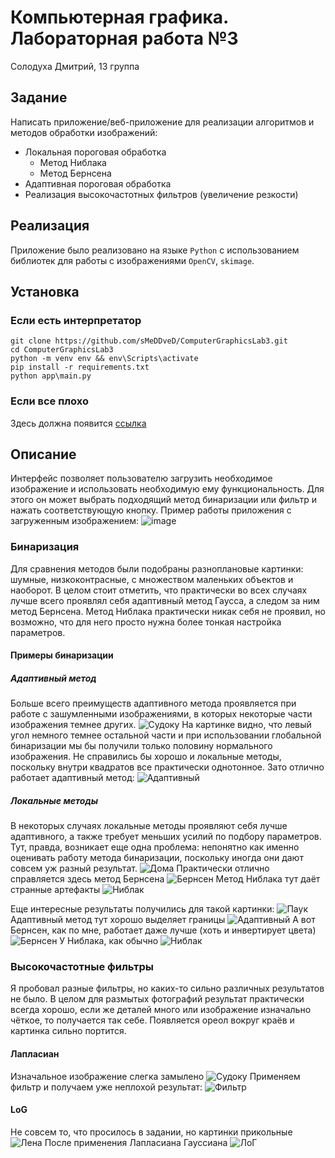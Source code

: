# Компьютерная графика. Лабораторная работа №3

Солодуха Дмитрий, 13 группа

## Задание

Написать приложение/веб-приложение для реализации алгоритмов и методов обработки изображений:

- Локальная пороговая обработка
    - Метод Ниблака
    - Метод Бернсена
- Адаптивная пороговая обработка
- Реализация высокочастотных фильтров (увеличение резкости)

## Реализация

Приложение было реализовано на языке `Python` с использованием библиотек для работы с изображениями `OpenCV`, `skimage`.

## Установка

### Если есть интерпретатор

```shell
git clone https://github.com/sMeDDveD/ComputerGraphicsLab3.git
cd ComputerGraphicsLab3
python -m venv env && env\Scripts\activate
pip install -r requirements.txt
python app\main.py
```

### Если все плохо

Здесь должна появится [ссылка](https://www.youtube.com/watch?v=dQw4w9WgXcQ)

## Описание

Интерфейс позволяет пользователю загрузить необходимое изображение и использовать необходимую ему функциональность. Для
этого он может выбрать подходящий метод бинаризации или фильтр и нажать соответствующую кнопку. Пример работы приложения
с загруженным изображением: ![image](screenshots/lena.png)

### Бинаризация

Для сравнения методов были подобраны разноплановые картинки: шумные, низкоконтрасные, с множеством маленьких объектов и
наоборот. В целом стоит отметить, что практически во всех случаях лучше всего проявлял себя адаптивный метод Гаусса, а
следом за ним метод Бернсена. Метод Ниблака практически никак себя не проявил, но возможно, что для него просто нужна
более тонкая настройка параметров.

#### Примеры бинаризации

##### Адаптивный метод

Больше всего преимуществ адаптивного метода проявляется при работе с зашумленными изображениями, в которых некоторые
части изображения темнее других.
![Судоку](screenshots/sudoku.png)
На картинке видно, что левый угол немного темнее остальной части и при использовании глобальной бинаризации мы бы
получили только половину нормального изображения. Не справились бы хорошо и локальные методы, поскольку внутри квадратов
все практически однотонное. Зато отлично работает адаптивный метод:
![Адаптивный](screenshots/sudoku_adaptive.png)

##### Локальные методы

В некоторых случаях локальные методы проявляют себя лучше адаптивного, а также требует меньших усилий по подбору
параметров. Тут, правда, возникает еще одна проблема: непонятно как именно оценивать работу метода бинаризации,
поскольку иногда они дают совсем уж разный результат.
![Дома](screenshots/houses.png)
Практически отлично справляется здесь метод Бернсена
![Бернсен](screenshots/houses_local.png)
Метод Ниблака тут даёт странные артефакты
![Ниблак](screenshots/houses_bad.png)

Еще интересные результаты получились для такой картинки:
![Паук](screenshots/spider.png)
Адаптивный метод тут хорошо выделяет границы
![Адаптивный](screenshots/spider_adaptive.png)
А вот Бернсен, как по мне, работает даже лучше (хоть и инвертирует цвета)
![Бернсен](screenshots/spider_bernsen.png)
У Ниблака, как обычно
![Ниблак](screenshots/spider_niblack.png)

### Высокочастотные фильтры

Я пробовал разные фильтры, но каких-то сильно различных результатов не было. В целом для размытых фотографий результат
практически всегда хорошо, если же деталей много или изображение изначально чёткое, то получается так себе. Появляется
ореол вокруг краёв и картинка сильно портится.

#### Лапласиан

Изначальное изображение слегка замылено
![Судоку](screenshots/sudoku.png)
Применяем фильтр и получаем уже неплохой результат:
![Фильтр](screenshots/sudoku_filter.png)

#### LoG

Не совсем то, что просилось в задании, но картинки прикольные
![Лена](screenshots/lena.png)
После применения Лапласиана Гауссиана
![ЛоГ](screenshots/lena_log.png)
